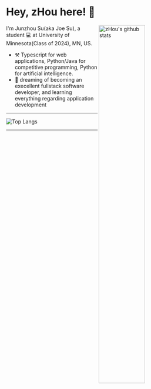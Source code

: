 # Hey, zHou here! :wave: 

<img width="50%" align="right" alt="zHou's github stats" src="https://github-readme-stats.vercel.app/api?username=Junzhou-712&show_icons=true">

I'm Junzhou Su(aka Joe Su), a student :computer: at University of Minnesota(Class of 2024), MN, US.

- :hammer_and_pick: Typescript for web applications, Python/Java for competitive programming, Python for artificial intelligence.
- :runner: dreaming of becoming an execellent fullstack software developer, and learning everything regarding application development 
---

![Top Langs](https://github-readme-stats.vercel.app/api/top-langs/?username=Junzhou-712&layout=compact)

---
